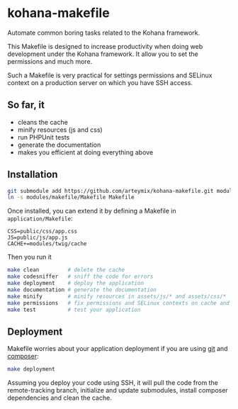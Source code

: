 kohana-makefile
===============

Automate common boring tasks related to the Kohana framework.

This Makefile is designed to increase productivity when doing web development
under the Kohana framework. It allow you to set the permissions and much more.

Such a Makefile is very practical for settings permissions and SELinux context
on a production server on which you have SSH access.

So far, it
----------
* cleans the cache
* minify resources (js and css)
* run PHPUnit tests
* generate the documentation
* makes you efficient at doing everything above

Installation
------------
```bash
git submodule add https://github.com/arteymix/kohana-makefile.git modules/makefile
ln -s modules/makefile/Makefile Makefile
```

Once installed, you can extend it by defining a Makefile in 
`application/Makefile`:
```make
CSS=public/css/app.css
JS=public/js/app.js 
CACHE+=modules/twig/cache
```

Then you run it
```bash
make clean         # delete the cache
make codesniffer   # sniff the code for errors
make deployment    # deploy the application
make documentation # generate the documentation
make minify        # minify resources in assets/js/* and assets/css/*
make permissions   # fix permissions and SELinux contexts on cache and logs
make test          # test your application
```

Deployment
----------
Makefile worries about your application deployment if you are using
[git](https://git-scm.com) and [composer](http://getcomposer.org):
```bash
make deployment
```
Assuming you deploy your code using SSH, it will pull the code from the 
remote-tracking branch, initialize and update submodules, install composer 
dependencies and clean the cache.
